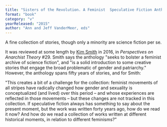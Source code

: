 ```yaml
---
title: "Sisters of the Revolution. A Feminist  Speculative Fiction Anthology"
format: "book"
category: "v"
yearReleased: "2015"
author: "Ann and Jeff VanderMeer, eds"
---
```

A fine collection of stories, though only a  minority are science fiction per se.

It was reviewed at some length by <a href="https://anarchiststudies.org/2016/09/06/brooding-over-revolution-and-bending-realities-sci-fi-as-social-movement-a-review-of-octavias-brood-science-fiction-stories-from-social-justice-movements-2015-ak-pressias-and-sisters-of-the-r/"> Kim Smith</a> in 2016, in _Perspectives on Anarchist Theory_  #29. Smith says the anthology "seeks to bolster a feminist archive  of science fiction", and "is a solid introduction to some creative  stories that engage the broad problematic of gender and patriarchy."  However, the anthology spans fifty years of stories, and for Smith:

"This creates a bit of a challenge for the  collection: feminist movements of all stripes have radically changed  how gender and sexuality is conceptualized (and lived) over this  period – and whose experiences are reflected in those movements –  but these changes are not tracked in this collection. If speculative  fiction always has something to say about the present moment, but the work was written forty years ago, how do we read it  now? And how do we read a collection of works written at different  historical moments, in relation to different feminisms?"
